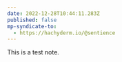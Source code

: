 ```yaml
---
date: 2022-12-28T10:44:11.283Z
published: false
mp-syndicate-to:
  - https://hachyderm.io/@sentience
---
```

This is a test note.
